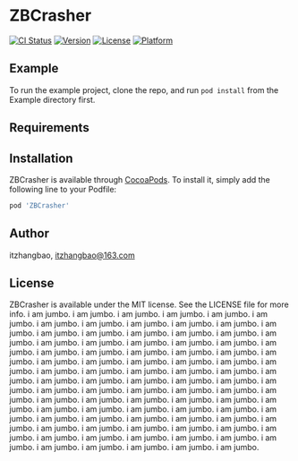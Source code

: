 # ZBCrasher

[![CI Status](https://img.shields.io/travis/itzhangbao/ZBCrasher.svg?style=flat)](https://travis-ci.org/itzhangbao/ZBCrasher)
[![Version](https://img.shields.io/cocoapods/v/ZBCrasher.svg?style=flat)](https://cocoapods.org/pods/ZBCrasher)
[![License](https://img.shields.io/cocoapods/l/ZBCrasher.svg?style=flat)](https://cocoapods.org/pods/ZBCrasher)
[![Platform](https://img.shields.io/cocoapods/p/ZBCrasher.svg?style=flat)](https://cocoapods.org/pods/ZBCrasher)

## Example

To run the example project, clone the repo, and run `pod install` from the Example directory first.

## Requirements

## Installation

ZBCrasher is available through [CocoaPods](https://cocoapods.org). To install
it, simply add the following line to your Podfile:

```ruby
pod 'ZBCrasher'
```

## Author

itzhangbao, itzhangbao@163.com

## License

ZBCrasher is available under the MIT license. See the LICENSE file for more info.
i am jumbo.
i am jumbo.
i am jumbo.
i am jumbo.
i am jumbo.
i am jumbo.
i am jumbo.
i am jumbo.
i am jumbo.
i am jumbo.
i am jumbo.
i am jumbo.
i am jumbo.
i am jumbo.
i am jumbo.
i am jumbo.
i am jumbo.
i am jumbo.
i am jumbo.
i am jumbo.
i am jumbo.
i am jumbo.
i am jumbo.
i am jumbo.
i am jumbo.
i am jumbo.
i am jumbo.
i am jumbo.
i am jumbo.
i am jumbo.
i am jumbo.
i am jumbo.
i am jumbo.
i am jumbo.
i am jumbo.
i am jumbo.
i am jumbo.
i am jumbo.
i am jumbo.
i am jumbo.
i am jumbo.
i am jumbo.
i am jumbo.
i am jumbo.
i am jumbo.
i am jumbo.
i am jumbo.
i am jumbo.
i am jumbo.
i am jumbo.
i am jumbo.
i am jumbo.
i am jumbo.
i am jumbo.
i am jumbo.
i am jumbo.
i am jumbo.
i am jumbo.
i am jumbo.
i am jumbo.
i am jumbo.
i am jumbo.
i am jumbo.
i am jumbo.
i am jumbo.
i am jumbo.
i am jumbo.
i am jumbo.
i am jumbo.
i am jumbo.
i am jumbo.
i am jumbo.
i am jumbo.
i am jumbo.
i am jumbo.
i am jumbo.
i am jumbo.
i am jumbo.
i am jumbo.
i am jumbo.
i am jumbo.
i am jumbo.
i am jumbo.
i am jumbo.
i am jumbo.
i am jumbo.
i am jumbo.
i am jumbo.
i am jumbo.
